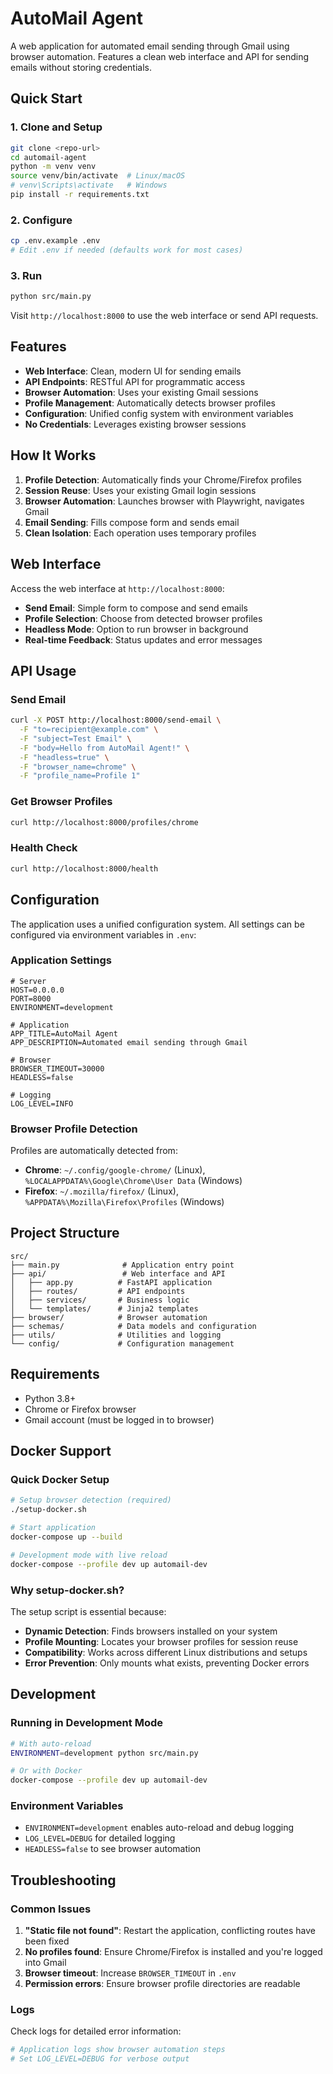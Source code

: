 # AutoMail Agent

A web application for automated email sending through Gmail using browser automation. Features a clean web interface and API for sending emails without storing credentials.

## Quick Start

### 1. Clone and Setup
```bash
git clone <repo-url>
cd automail-agent
python -m venv venv
source venv/bin/activate  # Linux/macOS
# venv\Scripts\activate   # Windows
pip install -r requirements.txt
```

### 2. Configure
```bash
cp .env.example .env
# Edit .env if needed (defaults work for most cases)
```

### 3. Run
```bash
python src/main.py
```

Visit `http://localhost:8000` to use the web interface or send API requests.

## Features

- **Web Interface**: Clean, modern UI for sending emails
- **API Endpoints**: RESTful API for programmatic access
- **Browser Automation**: Uses your existing Gmail sessions
- **Profile Management**: Automatically detects browser profiles
- **Configuration**: Unified config system with environment variables
- **No Credentials**: Leverages existing browser sessions

## How It Works

1. **Profile Detection**: Automatically finds your Chrome/Firefox profiles
2. **Session Reuse**: Uses your existing Gmail login sessions
3. **Browser Automation**: Launches browser with Playwright, navigates Gmail
4. **Email Sending**: Fills compose form and sends email
5. **Clean Isolation**: Each operation uses temporary profiles

## Web Interface

Access the web interface at `http://localhost:8000`:

- **Send Email**: Simple form to compose and send emails
- **Profile Selection**: Choose from detected browser profiles
- **Headless Mode**: Option to run browser in background
- **Real-time Feedback**: Status updates and error messages

## API Usage

### Send Email
```bash
curl -X POST http://localhost:8000/send-email \
  -F "to=recipient@example.com" \
  -F "subject=Test Email" \
  -F "body=Hello from AutoMail Agent!" \
  -F "headless=true" \
  -F "browser_name=chrome" \
  -F "profile_name=Profile 1"
```

### Get Browser Profiles
```bash
curl http://localhost:8000/profiles/chrome
```

### Health Check
```bash
curl http://localhost:8000/health
```

## Configuration

The application uses a unified configuration system. All settings can be configured via environment variables in `.env`:

### Application Settings
```env
# Server
HOST=0.0.0.0
PORT=8000
ENVIRONMENT=development

# Application
APP_TITLE=AutoMail Agent
APP_DESCRIPTION=Automated email sending through Gmail

# Browser
BROWSER_TIMEOUT=30000
HEADLESS=false

# Logging
LOG_LEVEL=INFO
```

### Browser Profile Detection

Profiles are automatically detected from:
- **Chrome**: `~/.config/google-chrome/` (Linux), `%LOCALAPPDATA%\Google\Chrome\User Data` (Windows)
- **Firefox**: `~/.mozilla/firefox/` (Linux), `%APPDATA%\Mozilla\Firefox\Profiles` (Windows)

## Project Structure

```
src/
├── main.py              # Application entry point
├── api/                 # Web interface and API
│   ├── app.py          # FastAPI application
│   ├── routes/         # API endpoints
│   ├── services/       # Business logic
│   └── templates/      # Jinja2 templates
├── browser/            # Browser automation
├── schemas/            # Data models and configuration
├── utils/              # Utilities and logging
└── config/             # Configuration management
```

## Requirements

- Python 3.8+
- Chrome or Firefox browser
- Gmail account (must be logged in to browser)

## Docker Support

### Quick Docker Setup
```bash
# Setup browser detection (required)
./setup-docker.sh

# Start application
docker-compose up --build

# Development mode with live reload
docker-compose --profile dev up automail-dev
```

### Why setup-docker.sh?

The setup script is essential because:
- **Dynamic Detection**: Finds browsers installed on your system
- **Profile Mounting**: Locates your browser profiles for session reuse
- **Compatibility**: Works across different Linux distributions and setups
- **Error Prevention**: Only mounts what exists, preventing Docker errors

## Development

### Running in Development Mode
```bash
# With auto-reload
ENVIRONMENT=development python src/main.py

# Or with Docker
docker-compose --profile dev up automail-dev
```

### Environment Variables
- `ENVIRONMENT=development` enables auto-reload and debug logging
- `LOG_LEVEL=DEBUG` for detailed logging
- `HEADLESS=false` to see browser automation

## Troubleshooting

### Common Issues

1. **"Static file not found"**: Restart the application, conflicting routes have been fixed
2. **No profiles found**: Ensure Chrome/Firefox is installed and you're logged into Gmail
3. **Browser timeout**: Increase `BROWSER_TIMEOUT` in `.env`
4. **Permission errors**: Ensure browser profile directories are readable

### Logs

Check logs for detailed error information:
```bash
# Application logs show browser automation steps
# Set LOG_LEVEL=DEBUG for verbose output
```

